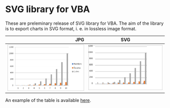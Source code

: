 # SVG library for VBA

These are preleminary release of SVG library for VBA.
The aim of the library is to export charts in SVG format, i. e. in lossless image format.

| JPG | SVG |
|--------------------:|------------------------------------|
| ![JPG](./Images/Picture1.jpg) | ![SVG](./Images/Picture1.svg) |

An example of the table is available [here](https://github.com/Excel-lent/SVG-library-for-VBA/releases/download/v0.0.1-alpha/SVGlib.Example.xlsm).
